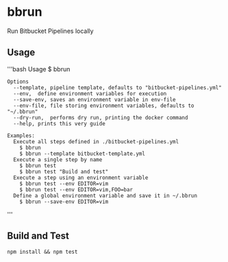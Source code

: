 # bbrun
Run Bitbucket Pipelines locally

## Usage
'''bash
	Usage
	  $ bbrun <step> <options>

	Options
      --template, pipeline template, defaults to "bitbucket-pipelines.yml"
      --env,  define environment variables for execution
      --save-env, saves an environment variable in env-file
      --env-file, file storing environment variables, defaults to "~/.bbrun"
      --dry-run,  performs dry run, printing the docker command
      --help, prints this very guide

    Examples:
      Execute all steps defined in ./bitbucket-pipelines.yml
        $ bbrun
        $ bbrun --template bitbucket-template.yml
      Execute a single step by name
        $ bbrun test
        $ bbrun test "Build and test"
      Execute a step using an environment variable
        $ bbrun test --env EDITOR=vim
        $ bbrun test --env EDITOR=vim,FOO=bar
      Define a global environment variable and save it in ~/.bbrun
        $ bbrun --save-env EDITOR=vim
'''

## Build and Test

`npm install && npm test`